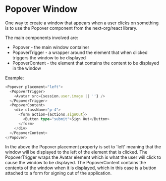 # Popover Window

One way to create a window that appears when a user clicks on something is to use the Popover component from the next-org/react library.

The main components involved are:

- Popover - the main window container
- PopoverTrigger - a wrapper around the element that when clicked triggers the window to be displayed
- PopoverContent - the element that contains the content to be displayed in the window

Example:

```typescript
<Popover placement="left">
  <PopoverTrigger>
    <Avatar src={session.user.image || ''} />
  </PopoverTrigger>
  <PopoverContent>
    <div className="p-4">
      <form action={actions.signOut}>
        <Button type="submit">Sign Out</Button>
      </form>
    </div>
  </PopoverContent>
</Popover>
```

In the above the Popover placement property is set to 'left' meaning that the window will be displayed to the left of the element that is clicked. The PopoverTrigger wraps the Avatar element which is what the user will click to cause the window to be displayed. The PopoverContent contains the contents of the window when it is displayed, which in this case is a button attached to a form for signing out of the application.
